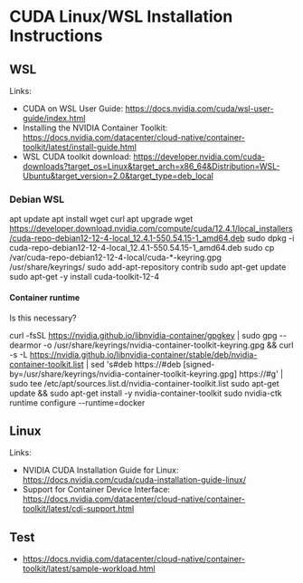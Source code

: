 # CUDA Linux/WSL Installation Instructions


## WSL

Links:
- CUDA on WSL User Guide: https://docs.nvidia.com/cuda/wsl-user-guide/index.html
- Installing the NVIDIA Container Toolkit: https://docs.nvidia.com/datacenter/cloud-native/container-toolkit/latest/install-guide.html
- WSL CUDA toolkit download: https://developer.nvidia.com/cuda-downloads?target_os=Linux&target_arch=x86_64&Distribution=WSL-Ubuntu&target_version=2.0&target_type=deb_local

### Debian WSL

apt update
apt install wget curl
apt upgrade
wget https://developer.download.nvidia.com/compute/cuda/12.4.1/local_installers/cuda-repo-debian12-12-4-local_12.4.1-550.54.15-1_amd64.deb
sudo dpkg -i cuda-repo-debian12-12-4-local_12.4.1-550.54.15-1_amd64.deb
sudo cp /var/cuda-repo-debian12-12-4-local/cuda-*-keyring.gpg /usr/share/keyrings/
sudo add-apt-repository contrib
sudo apt-get update
sudo apt-get -y install cuda-toolkit-12-4

#### Container runtime

Is this necessary?

curl -fsSL https://nvidia.github.io/libnvidia-container/gpgkey | sudo gpg --dearmor -o /usr/share/keyrings/nvidia-container-toolkit-keyring.gpg   && curl -s -L https://nvidia.github.io/libnvidia-container/stable/deb/nvidia-container-toolkit.list |     sed 's#deb https://#deb [signed-by=/usr/share/keyrings/nvidia-container-toolkit-keyring.gpg] https://#g' |     sudo tee /etc/apt/sources.list.d/nvidia-container-toolkit.list
sudo apt-get update && sudo apt-get install -y nvidia-container-toolkit
sudo nvidia-ctk runtime configure --runtime=docker

## Linux

Links:
- NVIDIA CUDA Installation Guide for Linux: https://docs.nvidia.com/cuda/cuda-installation-guide-linux/
- Support for Container Device Interface: https://docs.nvidia.com/datacenter/cloud-native/container-toolkit/latest/cdi-support.html

## Test
- https://docs.nvidia.com/datacenter/cloud-native/container-toolkit/latest/sample-workload.html